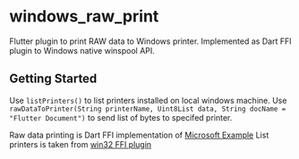 # windows_raw_print

Flutter plugin to print RAW data to Windows printer.
Implemented as Dart FFI plugin to Windows native winspool API.

## Getting Started

Use `listPrinters()` to list printers installed on local windows machine.
Use  `rawDataToPrinter(String printerName, Uint8List data, String docName = "Flutter Document")` 
to send list of bytes to specifed printer.

Raw data printing is Dart FFI implementation of [Microsoft Example](https://docs.microsoft.com/en-us/troubleshoot/windows/win32/win32-raw-data-to-printer)
List printers is taken from [win32 FFI plugin](https://github.com/timsneath/win32/blob/main/example/printer_list.dart)

